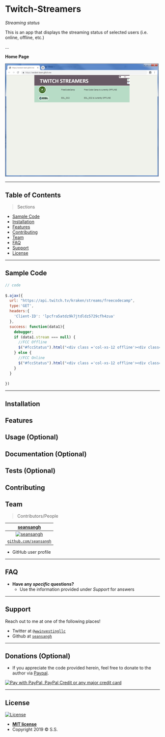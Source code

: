 # Twitch-Streamers

*Streaming status*

This is an app that displays the streaming status of selected users (i.e. online, offline, etc.)


...

**Home Page**

<img src="/TwitchStreamers.PNG" title="home page" alt="home page" width="500px">



---


## Table of Contents 

> Sections
- [Sample Code](#Sample_Code)
- [Installation](#installation)
- [Features](#features)
- [Contributing](#contributing)
- [Team](#team)
- [FAQ](#faq)
- [Support](#support)
- [License](#license)


---

## Sample Code

```javascript
// code

$.ajax({
  url: "https://api.twitch.tv/kraken/streams/freecodecamp",
  type:'GET',
  headers:{
    'Client-ID': 'lpcfra5atdz9k7jtdldz5729cfh4zua'
  },
  success: function(data1){
    debugger;
    if (data1.stream === null) {
      //FCC Offline
      $("#fccStatus").html("<div class ='col-xs-12 offline'><div class='col-xs-3'><a href='https://www.twitch.tv/freecodecamp'><img id='ima' src='https://avatars0.githubusercontent.com/u/9892522?v=4&s=50'></img></a></div><div class='col-xs-3 mo'>FreeCodeCamp</div><div class='col-xs-6 mo'>Free Code Camp is currently OFFLINE</div></div>");
    } else {
      //FCC Online
      $("#fccStatus").html("<div class ='col-xs-12 offline'><div class='col-xs-3'><a href='https://www.twitch.tv/freecodecamp'><img id='ima' src='https://avatars0.githubusercontent.com/u/9892522?v=4&s=50'></img></a></div><div class='col-xs-3 mo'>FreeCodeCamp</div><div class='col-xs-6 mo'>Free Code Camp is currently ONLINE playing "+data1.stream.game+"</div></div>");
    }
  }  
  
})

```

---

## Installation
## Features
## Usage (Optional)
## Documentation (Optional)
## Tests (Optional)
## Contributing
## Team

> Contributors/People

| [**seansangh**](https://github.com/seansangh) |
| :---: |
| [![seansangh](https://avatars0.githubusercontent.com/u/45724640?v=3&s=200)](https://github.com/seansangh)    |
| [`github.com/seansangh`](https://github.com/seansangh) | 

-  GitHub user profile

---

## FAQ

- **Have any *specific* questions?**
    - Use the information provided under *Support* for answers

---

## Support

Reach out to me at one of the following places!

- Twitter at [`@wwinvestingllc`](https://twitter.com/wwinvestingllc?lang=en)
- Github at [`seansangh`](https://github.com/seansangh)

---

## Donations (Optional)

- If you appreciate the code provided herein, feel free to donate to the author via [Paypal](https://www.paypal.com/cgi-bin/webscr?cmd=_s-xclick&hosted_button_id=4VED5H2K8Z4TU&source=url).

[<img src="https://www.paypalobjects.com/webstatic/en_US/i/buttons/cc-badges-ppppcmcvdam.png" alt="Pay with PayPal, PayPal Credit or any major credit card" />](https://www.paypal.com/cgi-bin/webscr?cmd=_s-xclick&hosted_button_id=4VED5H2K8Z4TU&source=url)

---

## License

[![License](http://img.shields.io/:license-mit-blue.svg?style=flat-square)](http://badges.mit-license.org)

- **[MIT license](http://opensource.org/licenses/mit-license.php)**
- Copyright 2019 © <a>S.S.</a>
